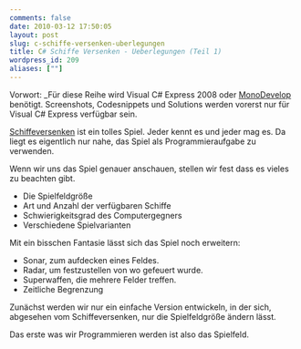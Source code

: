 ```yaml
---
comments: false
date: 2010-03-12 17:50:05
layout: post
slug: c-schiffe-versenken-uberlegungen
title: C# Schiffe Versenken - Ueberlegungen (Teil 1)
wordpress_id: 209
aliases: [""]
---
```


Vorwort: _Für diese Reihe wird Visual  C# Express 2008 oder [MonoDevelop](http://monodevelop.com/) benötigt. Screenshots, Codesnippets und Solutions werden vorerst nur  für Visual C# Express verfügbar sein.

[Schiffeversenken](http://de.wikipedia.org/wiki/Schiffe_versenken) ist ein tolles Spiel. Jeder kennt es und jeder mag es.
Da liegt es eigentlich nur nahe, das Spiel als Programmieraufgabe zu verwenden.

Wenn wir uns das Spiel genauer anschauen, stellen wir fest dass es vieles zu beachten gibt.
	
  * Die Spielfeldgröße
  * Art und Anzahl der verfügbaren Schiffe
  * Schwierigkeitsgrad des Computergegners
  * Verschiedene Spielvarianten

Mit ein bisschen Fantasie lässt sich das Spiel noch erweitern:

	
  * Sonar, zum aufdecken eines Feldes.
  * Radar, um festzustellen von wo gefeuert wurde.
  * Superwaffen, die mehrere Felder treffen.
  * Zeitliche Begrenzung

Zunächst werden wir nur ein einfache Version entwickeln, in der sich, abgesehen vom Schiffeversenken, nur die Spielfeldgröße ändern lässt.

Das erste was wir Programmieren werden ist also das Spielfeld.
